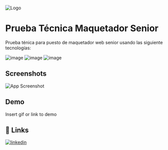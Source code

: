 
![Logo](https://ksuso.dev/banner-LinkedIn.jpg)


# Prueba Técnica Maquetador Senior

Prueba ténica para puesto de maquetador web senior usando las siguiente tecnologías:


![image](https://img.shields.io/badge/CSS3-1572B6?style=for-the-badge&logo=css3&logoColor=white)
![image](https://img.shields.io/badge/HTML5-E34F26?style=for-the-badge&logo=html5&logoColor=white)
![image](https://img.shields.io/badge/Angular-DD0031?style=for-the-badge&logo=angular&logoColor=white)
## Screenshots

![App Screenshot](https://ksuso.dev/imgPrueba.jpg)


## Demo

Insert gif or link to demo


## 🔗 Links
[![linkedin](https://img.shields.io/badge/linkedin-0A66C2?style=for-the-badge&logo=linkedin&logoColor=white)](https://www.linkedin.com/)
